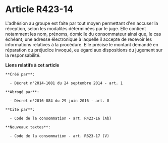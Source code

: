 # Article R423-14

L'adhésion au groupe est faite par tout moyen permettant d'en accuser la réception, selon les modalités déterminées par le
juge. Elle contient notamment les nom, prénoms, domicile du consommateur ainsi que, le cas échéant, une adresse électronique
à laquelle il accepte de recevoir les informations relatives à la procédure. Elle précise le montant demandé en réparation du
préjudice invoqué, eu égard aux dispositions du jugement sur la responsabilité.

**Liens relatifs à cet article**

	**Créé par**:

	  - Décret n°2014-1081 du 24 septembre 2014 - art. 1

	**Abrogé par**:

	  - Décret n°2016-884 du 29 juin 2016 - art. 8

	**Cité par**:

	  - Code de la consommation - art. R423-16 (Ab)

	**Nouveaux textes**:

	  - Code de la consommation - art. R623-17 (V)
